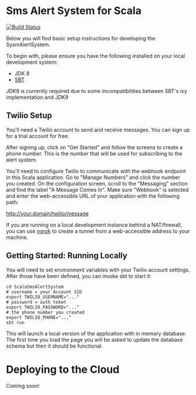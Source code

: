 # Sms Alert System for Scala
[![Build Status](https://travis-ci.org/ColectivaLegal/ScalaSmsAlertSystem.svg?branch=master)](https://travis-ci.org/ColectivaLegal/ScalaSmsAlertSystem)

Below you will find basic setup instructions for developing the SysmAlertSystem. 

To begin with, please ensure you have the following installed on your local development system:
* JDK 8
* [SBT](http://www.scala-sbt.org/download.html)

JDK8 is currently required due to some incompatibilities between SBT's ivy implementation and JDK9 

## Twilio Setup

You'll need a Twilio account to send and receive messages. You can
sign up for a trial account for free.

After signing up, click on "Get Started" and follow the screens to
create a phone number. This is the number that will be used for
subscribing to the alert system.

You'll need to configure Twilio to communicate with the webhook
endpoint in this Scala application. Go to "Manage Numbers" and click
the number you created. On the configuration screen, scroll to the
"Messaging" section and find the label "A Message Comes In". Make sure
"Webhook" is selected and enter the web-accessible URL of your
application with the following path:

http://your.domain/twilio/message

If you are running on a local development instance behind a
NAT/firewall, you can use [ngrok](https://ngrok.com/) to create a
tunnel from a web-accessible address to your machine.

## Getting Started: Running Locally

You will need to set environment variables with your Twilio account
settings. After those have been defined, you can invoke sbt to start
it:

```
cd ScalaSmsAlertSystem
# username = your Account SID
export TWILIO_USERNAME="..."
# password = auth token
export TWILIO_PASSWORD="..."
# the phone number you created
export TWILIO_PHONE="..."
sbt run
```

This will launch a local version of the application with in memory database. The first time you load the page you will be asked to update the database schema but then it should be functional.

# Deploying to the Cloud

Coming soon!
